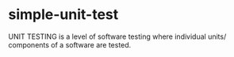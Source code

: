 # simple-unit-test
UNIT TESTING is a level of software testing where individual units/ components of a software are tested.
